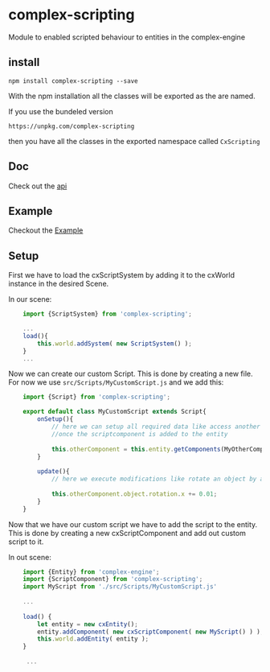 # complex-scripting
Module to enabled scripted behaviour to entities in the complex-engine

## install
`npm install complex-scripting --save`

With the npm installation all the classes will be exported as the are named.

If you use the bundeled version

    https://unpkg.com/complex-scripting

then you have all the classes in the exported namespace called  `CxScripting`



## Doc

Check out the [api](http://complexjs.github.io/complex-scripting/index.html) 

## Example
Checkout the [Example](./example/app.js)

## Setup

First we have to load the cxScriptSystem by adding it to the cxWorld instance
in the desired Scene.

In our scene:

```js
    import {ScriptSystem} from 'complex-scripting';

    ...
    load(){
        this.world.addSystem( new ScriptSystem() );
    }
    ...
```
    
Now we can create our custom Script. This is done by creating a new file.
For now we use `src/Scripts/MyCustomScript.js` and we add this:

```js
    import {Script} from 'complex-scripting';

    export default class MyCustomScript extends Script{
        onSetup(){
            // here we can setup all required data like access another component
            //once the scriptcomponent is added to the entity
            
            this.otherComponent = this.entity.getComponents(MyOtherComponent)[0];
        }
        
        update(){
            // here we execute modifications like rotate an object by accessing the corresponding component
            
            this.otherComponent.object.rotation.x += 0.01;
        }
    }
```
   
   
Now that we have our custom script we have to add the script to the entity.
This is done by creating a new cxScriptComponent and add out custom script to it.

In out scene:


```js
    import {Entity} from 'complex-engine';
    import {ScriptComponent} from 'complex-scripting';
    import MyScript from './src/Scripts/MyCustomScript.js'
    
    ...
    
    load() {
        let entity = new cxEntity();
        entity.addComponent( new cxScriptComponent( new MyScript() ) );
        this.world.addEntity( entity );
    }
     
     ...
```
